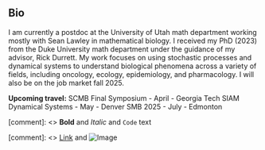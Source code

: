 ## Bio

I am currently a postdoc at the University of Utah math department working mostly with Sean Lawley in mathematical biology. I received my PhD (2023) from the Duke University math department under the guidance of my advisor, Rick Durrett. My work focuses on using stochastic processes and dynamical systems to understand biological phenomena across a variety of fields, including oncology, ecology, epidemiology, and pharmacology. I will also be on the job market fall 2025.

**Upcoming travel:**
SCMB Final Symposium - April - Georgia Tech
SIAM Dynamical Systems - May - Denver
SMB 2025 - July - Edmonton


[comment]: <> **Bold** and _Italic_ and `Code` text

[comment]: <> [Link](url) and ![Image](src)

